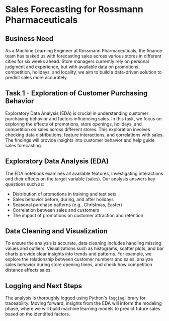 # Sales Forecasting for Rossmann Pharmaceuticals

## Business Need

As a Machine Learning Engineer at Rossmann Pharmaceuticals, the finance team has tasked us with forecasting sales across various stores in different cities for six weeks ahead. Store managers currently rely on personal judgment and experience, but with available data on promotions, competition, holidays, and locality, we aim to build a data-driven solution to predict sales more accurately.

## Task 1 - Exploration of Customer Purchasing Behavior

Exploratory Data Analysis (EDA) is crucial in understanding customer purchasing behavior and factors influencing sales. In this task, we focus on exploring the effects of promotions, store openings, holidays, and competition on sales across different stores. This exploration involves checking data distributions, feature interactions, and correlations with sales. The findings will provide insights into customer behavior and help guide sales forecasting.

## Exploratory Data Analysis (EDA)

The EDA notebook examines all available features, investigating interactions and their effects on the target variable (sales). Our analysis answers key questions such as:
- Distribution of promotions in training and test sets
- Sales behavior before, during, and after holidays
- Seasonal purchase patterns (e.g., Christmas, Easter)
- Correlation between sales and customers
- The impact of promotions on customer attraction and retention

## Data Cleaning and Visualization

To ensure the analysis is accurate, data cleaning includes handling missing values and outliers. Visualizations such as histograms, scatter plots, and bar charts provide clear insights into trends and patterns. For example, we explore the relationship between customer numbers and sales, analyze sales behavior during store opening times, and check how competition distance affects sales.

## Logging and Next Steps

The analysis is thoroughly logged using Python's `logging` library for traceability. Moving forward, insights from the EDA will inform the modeling phase, where we will build machine learning models to predict future sales based on the identified factors.
